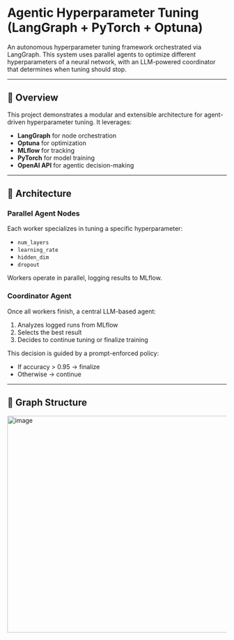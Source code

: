 # Agentic Hyperparameter Tuning (LangGraph + PyTorch + Optuna)

An autonomous hyperparameter tuning framework orchestrated via LangGraph. This system uses parallel agents to optimize different hyperparameters of a neural network, with an LLM-powered coordinator that determines when tuning should stop.

---

## 🚀 Overview

This project demonstrates a modular and extensible architecture for agent-driven hyperparameter tuning. It leverages:

- **LangGraph** for node orchestration
- **Optuna** for optimization
- **MLflow** for tracking
- **PyTorch** for model training
- **OpenAI API** for agentic decision-making

---

## 🧠 Architecture

### Parallel Agent Nodes
Each worker specializes in tuning a specific hyperparameter:
- `num_layers`
- `learning_rate`
- `hidden_dim`
- `dropout`

Workers operate in parallel, logging results to MLflow.

### Coordinator Agent
Once all workers finish, a central LLM-based agent:
1. Analyzes logged runs from MLflow
2. Selects the best result
3. Decides to continue tuning or finalize training

This decision is guided by a prompt-enforced policy:
- If accuracy > 0.95 → finalize
- Otherwise → continue

---

## 🧩 Graph Structure

<img width="815" height="497" alt="image" src="https://github.com/user-attachments/assets/d8f421ab-1e90-4f1a-adfb-21c6b9939341" />
